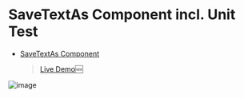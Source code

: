 # SaveTextAs Component incl. Unit Test

* [SaveTextAs Component](https://github.com/JANKEE92PL/SaveTextAs)
  > [Live Demo](https://jankee92pl.github.io/SaveTextAs/)🆕

![image](https://user-images.githubusercontent.com/65852150/189301211-8f2f4e32-7e29-4aa6-97f4-ceaa61b70e1a.png)
